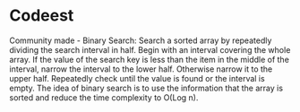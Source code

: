 # Codeest
Community made - 
Binary Search: Search a sorted array by repeatedly dividing the search interval in half. Begin with an interval covering the whole array. If the value of the search key is less than the item in the middle of the interval, narrow the interval to the lower half. Otherwise narrow it to the upper half. Repeatedly check until the value is found or the interval is empty.
The idea of binary search is to use the information that the array is sorted and reduce the time complexity to O(Log n).
